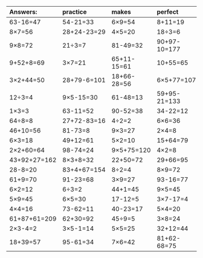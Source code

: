 | Answers: | practice | makes | perfect | ! |
| :--- | :--- | :--- | :--- | :--- |
| 63-16=47 | 54-21=33 | 6×9=54 | 8+11=19 | 54+19+77=150 | 
| 8×7=56 | 28+24-23=29 | 4×5=20 | 18÷3=6 | 26+2=28 | 
| 9×8=72 | 21÷3=7 | 81-49=32 | 90+97-10=177 | 63+5+74=142 | 
| 9+52+8=69 | 3×7=21 | 65+11-15=61 | 10+55=65 | 37+68-33=72 | 
| 3×2+44=50 | 28+79-6=101 | 18+66-28=56 | 6×5+77=107 | 7×5=35 | 
| 12÷3=4 | 9×5-15=30 | 61-48=13 | 59+95-21=133 | 3×4=12 | 
| 1×3=3 | 63-11=52 | 90-52=38 | 34-22=12 | 8×4=32 | 
| 64÷8=8 | 27+72-83=16 | 4÷2=2 | 6×6=36 | 3×2=6 | 
| 46+10=56 | 81-73=8 | 9×3=27 | 2×4=8 | 2×2=4 | 
| 6×3=18 | 49+12=61 | 5×2=10 | 15+64=79 | 69-56=13 | 
| 2×2+60=64 | 98-74=24 | 9×5+75=120 | 4×2=8 | 9×4=36 | 
| 43+92+27=162 | 8×3+8=32 | 22+50=72 | 29+66=95 | 93+78-64=107 | 
| 28-8=20 | 83+4+67=154 | 8÷2=4 | 8×9=72 | 7×3=21 | 
| 61+9=70 | 91-23=68 | 3×9=27 | 93-16=77 | 56+60-29=87 | 
| 6×2=12 | 6÷3=2 | 44+1=45 | 9×5=45 | 93+28-8=113 | 
| 5×9=45 | 6×5=30 | 17-12=5 | 3×7-17=4 | 24+70=94 | 
| 4×4=16 | 73-62=11 | 40-23=17 | 5×4=20 | 28+8-26=10 | 
| 61+87+61=209 | 62+30=92 | 45÷9=5 | 3×8=24 | 13+86-42=57 | 
| 2×3-4=2 | 3×5-1=14 | 5×5=25 | 32+12=44 | 27+20=47 | 
| 18+39=57 | 95-61=34 | 7×6=42 | 81+62-68=75 | 27+56=83 | 
